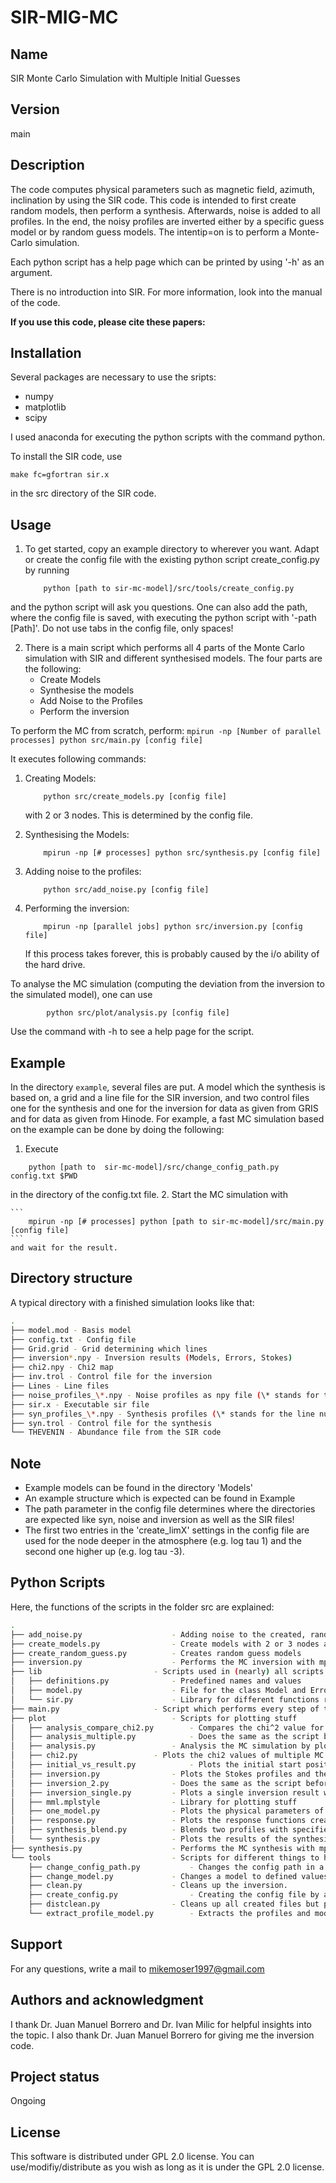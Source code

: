 # SIR-MIG-MC

## Name
 SIR Monte Carlo Simulation with Multiple Initial Guesses

## Version
main

## Description
The code computes physical parameters such as magnetic field, azimuth, inclination by using the SIR code. This code is intended to first create random models, then perform a synthesis. Afterwards, noise is added to all profiles. In the end, the noisy profiles are inverted either by a specific guess model or by random guess models. The intentip=on is to perform a Monte-Carlo simulation.

Each python script has a help page which can be printed by using '-h' as an argument.

There is no introduction into SIR. For more information, look into the manual of the code.

**If you use this code, please cite these papers:**

## Installation
Several packages are necessary to use the sripts:
- numpy
- matplotlib
- scipy

I used anaconda for executing the python scripts with the command python.

To install the SIR code, use

```
make fc=gfortran sir.x

```
in the src directory of the SIR code.

## Usage
1. To get started, copy an example directory to wherever you want. Adapt or create the config file with the existing python script create_config.py by running
	```
		python [path to sir-mc-model]/src/tools/create_config.py
	```
and the python script will ask you questions. One can also add the path, where the config file is saved, with executing the python script with '-path [Path]'. Do not use tabs in the config file, only spaces!

2. There is a main script which performs all 4 parts of the Monte Carlo simulation with SIR and different synthesised models.
   The four parts are the following:
	- Create Models
	- Synthesise the models
	- Add Noise to the Profiles
	- Perform the inversion

To perform the MC from scratch, perform:
	```
		mpirun -np [Number of parallel processes] python src/main.py [config file]
	```

It executes following commands:

 1. Creating Models:
	```
		python src/create_models.py [config file]
	```
	with 2 or 3 nodes. This is determined by the config file.

 2. Synthesising the Models:
	```
		mpirun -np [# processes] python src/synthesis.py [config file]
	```
 3. Adding noise to the profiles:
	```
		python src/add_noise.py [config file]
	```

 4. Performing the inversion:
	```
		mpirun -np [parallel jobs] python src/inversion.py [config file] 
	```
	If this process takes forever, this is probably caused by the i/o ability of the hard drive.


To analyse the MC simulation (computing the deviation from the inversion to the simulated model), one can use
```
		python src/plot/analysis.py [config file]
```
Use the command with -h to see a help page for the script.

## Example

In the directory `example`, several files are put. A model which the synthesis is based on, a grid and a line file for the SIR inversion, and two control files one for the synthesis and one for the inversion for data as given from GRIS and for data as given from Hinode. For example, a fast MC simulation based on the example can be done by doing the following:
1. Execute
```
	python [path to  sir-mc-model]/src/change_config_path.py config.txt $PWD
```
in the directory of the config.txt file. 
2. Start the MC simulation with

	```
		mpirun -np [# processes] python [path to sir-mc-model]/src/main.py [config file]
	```
	and wait for the result.

## Directory structure
A typical directory with a finished simulation looks like that:
```bash
.
├── model.mod - Basis model
├── config.txt - Config file
├── Grid.grid - Grid determining which lines 
├── inversion*.npy - Inversion results (Models, Errors, Stokes)
├── chi2.npy - Chi2 map
├── inv.trol - Control file for the inversion
├── Lines - Line files
├── noise_profiles_\*.npy - Noise profiles as npy file (\* stands for the line number)
├── sir.x - Executable sir file
├── syn_profiles_\*.npy - Synthesis profiles (\* stands for the line number)
├── syn.trol - Control file for the synthesis
└── THEVENIN - Abundance file from the SIR code

```

## Note
- Example models can be found in the directory 'Models'
- An example structure which is expected can be found in Example
- The path parameter in the config file determines where the directories are expected like syn, noise and inversion as well as the SIR files!
- The first two entries in the 'create_limX' settings in the config file are used for the node deeper in the atmosphere (e.g. log tau 1) and the second one higher up (e.g. log tau -3).

## Python Scripts
Here, the functions of the scripts in the folder src are explained:
```bash
.
├── add_noise.py					- Adding noise to the created, random profiles
├── create_models.py				- Create models with 2 or 3 nodes and T based on HSRA.
├── create_random_guess.py			- Creates random guess models
├── inversion.py					- Performs the MC inversion with mpirun
├── lib							- Scripts used in (nearly) all scripts
│   ├── definitions.py				- Predefined names and values
│   ├── model.py					- File for the class Model and Error
│   └── sir.py						- Library for different functions related to SIR
├── main.py						- Script which performs every step of the MC simulation
├── plot							- Scripts for plotting stuff
│   ├── analysis_compare_chi2.py		- Compares the chi^2 value for different MC simulations. Needs to be revised.
│   ├── analysis_multiple.py			- Does the same as the script below but plots the results of multiple different MC simulations.
│   ├── analysis.py					- Analysis the MC simulation by plotting the standard deviations and printing out the values at some log tau values.
│   ├── chi2.py					- Plots the chi2 values of multiple MC simulations
│   ├── initial_vs_result.py			- Plots the initial start position and the result of one inversion at a given log tau.
│   ├── inversion.py				- Plots the Stokes profiles and the fit plus the physical parameters of one model.
│   ├── inversion_2.py				- Does the same as the script before but for two inversions.
│   ├── inversion_single.py			- Plots a single inversion result without any config file for testing purposes.
│   ├── mml.mplstyle				- Library for plotting stuff
│   ├── one_model.py				- Plots the physical parameters of one model.
│   ├── response.py					- Plots the response functions created with SIR
│   ├── synthesis_blend.py			- Blends two profiles with specified values alpha. It is also possible to add noise to the profiles.
│   └── synthesis.py				- Plots the results of the synthesis for multiple profiles and models.
├── synthesis.py					- Performs the MC synthesis with mpirun
└── tools							- Scripts for different things to help
    ├── change_config_path.py			- Changes the config path in a config file
    ├── change_model.py				- Changes a model to defined values by multiplying or adding a factor.
    ├── clean.py					- Cleans up the inversion.
    ├── create_config.py				- Creating the config file by asking questions.
    ├── distclean.py				- Cleans up all created files but pictures and config file.
    └── extract_profile_model.py		- Extracts the profiles and models from the npy files for a specific model
```

## Support
For any questions, write a mail to [mikemoser1997@gmail.com](mailto:mikemoser1997@gmail.com)


## Authors and acknowledgment
I thank Dr. Juan Manuel Borrero and Dr. Ivan Milic for helpful insights into the topic. I also thank Dr. Juan Manuel Borrero for giving me the inversion code.


## Project status
Ongoing


## License
This software is distributed under GPL 2.0 license. You can use/modifiy/distribute as you wish as long
as it is under the GPL 2.0 license.
